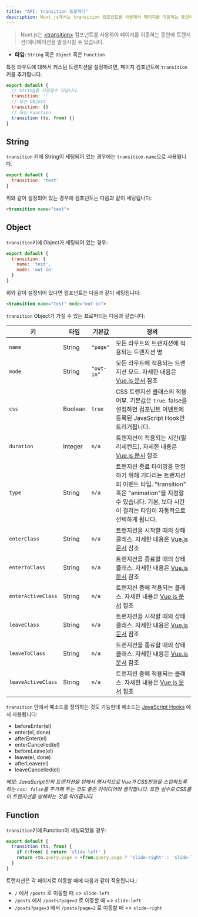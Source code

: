 ```yaml
---
title: "API: transition 프로퍼티"
description: Nuxt.js에서는 transition 컴포넌트를 사용해서 페이지를 이동하는 동안에 트랜지션/애니메이션을 발생시킬 수 있습니다.
---
```


> Nuxt.js는 [&lt;transition&gt;](http://vuejs.org/v2/guide/transitions.html#Transitioning-Single-Elements-Components) 컴포넌트를 사용하여 페이지를 이동하는 동안에 트랜지션/에니메이션을 발생시킬 수 있습니다.

- **타입:** `String` 혹은 `Object` 혹은 `Function`

특정 라우트에 대해서 커스텀 트랜지션을 설정하려면, 페이지 컴포넌트에 `transition` 키를 추가합니다.

```js
export default {
  // String을 지정할수 있습니다.
  transition: ''
  // 또는 Object
  transition: {}
  // 또는 Function
  transition (to, from) {}
}
```

## String

`transition` 키에 String이 세팅되어 있는 경우에는 `transition.name`으로 사용됩니다.

```js
export default {
  transition: 'test'
}
```

위와 같이 설정되어 있는 경우에 컴포넌트는 다음과 같이 세팅됩니다:

```html
<transition name="test">
```

## Object

`transition`키에 Object가 세팅되어 있는 경우:

```js
export default {
  transition: {
    name: 'test',
    mode: 'out-in'
  }
}
```

위와 같이 설정되어 있다면 컴포넌트는 다음과 같이 세팅됩니다:

```html
<transition name="test" mode="out-in">
```

`transition` Object가 가질 수 있는 프로퍼티는 다음과 같습니다:

| 키 | 타입 | 기본값 | 정의 |
|------|------|---------|-----------|
| `name` | String | `"page"` | 모든 라우트의 트랜지션에 적용되는 트랜지션 명 |
| `mode` | String | `"out-in"` | 모든 라우트에 적용되는 트랜지션 모드. 자세한 내용은 [Vue.js 문서](http://vuejs.org/v2/guide/transitions.html#Transition-Modes) 참조 |
| `css` | Boolean | `true` | CSS 트랜지션 클래스의 적용 여부. 기본값은 `true`. false를 설정하면 컴포넌트 이벤트에 등록된 JavaScript Hook만 트리거됩니다. |
| `duration` | Integer | `n/a` | 트랜지션이 적용되는 시간(밀리세컨드). 자세한 내용은 [Vue.js 문서](https://vuejs.org/v2/guide/transitions.html#Explicit-Transition-Durations) 참조 |
| `type` | String | `n/a` | 트랜지션 종료 타이밍을 판정하기 위해 기다리는 트랜지션의 이벤트 타입. "transition" 혹은 "animation"을 지정할 수 있습니다. 기본, 보다 시간이 걸리는 타입이 자동적으로 선택하게 됩니다. |
| `enterClass` | String | `n/a` | 트랜지션을 시작할 때의 상태 클래스. 자세한 내용은  [Vue.js 문서](https://vuejs.org/v2/guide/transitions.html#Custom-Transition-Classes) 참조 |
| `enterToClass` | String | `n/a` | 트랜지션을 종료할 때의 상태 클래스. 자세한 내용은  [Vue.js 문서](https://vuejs.org/v2/guide/transitions.html#Custom-Transition-Classes) 참조 |
| `enterActiveClass` | String | `n/a` | 트랜지션 중에 적용되는 클래스. 자세한 내용은  [Vue.js 문서](https://vuejs.org/v2/guide/transitions.html#Custom-Transition-Classes) 참조 |
| `leaveClass` | String | `n/a` | 트랜지션을 시작할 때의 상태 클래스. 자세한 내용은  [Vue.js 문서](https://vuejs.org/v2/guide/transitions.html#Custom-Transition-Classes) 참조 |
| `leaveToClass` | String | `n/a` | 트랜지션을 종료할 때의 상태 클래스. 자세한 내용은  [Vue.js 문서](https://vuejs.org/v2/guide/transitions.html#Custom-Transition-Classes) 참조 |
| `leaveActiveClass` | String | `n/a` | 트랜지션 중에 적용되는 클래스. 자세한 내용은  [Vue.js 문서](https://vuejs.org/v2/guide/transitions.html#Custom-Transition-Classes) 참조 |

`transition` 안에서 메소드를 정의하는 것도 가능한데 메소드는 [JavaScript Hooks](https://vuejs.org/v2/guide/transitions.html#JavaScript-Hooks) 에서 사용됩니다:

- beforeEnter(el)
- enter(el, done)
- afterEnter(el)
- enterCancelled(el)
- beforeLeave(el)
- leave(el, done)
- afterLeave(el)
- leaveCancelled(el)

*메모: JavaScript만의 트랜지션을 위해서 명시적으로 Vue가 CSS판정을 스킵하도록 하는 `css: false`를 추가해 두는 것도 좋은 아이디어라 생각합니다. 또한 실수로 CSS룰이 트랜지션을 방해하는 것을 막아줍니다.*

## Function

`transition`키에 Function이 세팅되었을 경우:

```js
export default {
  transition (to, from) {
    if (!from) { return 'slide-left' }
    return +to.query.page < +from.query.page ? 'slide-right' : 'slide-left'
  }
}
```

트랜지션은 각 페이지로 이동할 때에 다음과 같이 적용됩니다.:

- `/` 에서 `/posts` 로 이동할 때 => `slide-left`
- `/posts` 에서 `/posts?page=3` 로 이동할 때 => `slide-left`
- `/posts?page=3` 에서 `/posts?page=2` 로 이동할 때 => `slide-right`
